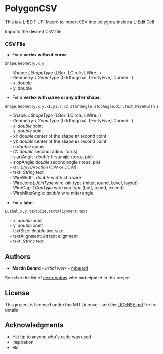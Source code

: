 # PolygonCSV

This is a L-EDIT UPI Macro to import CSV into polygons inside a L-Edit Cell

Imports the desired CSV file

### CSV File

* For a **vertex without curve**:

```
Shape,Geometry,x,y
```
&nbsp;&nbsp;&nbsp;&nbsp;\- Shape: *LShapeType* (LBox, LCircle, LWire...)\
&nbsp;&nbsp;&nbsp;&nbsp;\- Geometry: *LGeomType* (LOrthogonal, LFortyFive,LCurved...)\
&nbsp;&nbsp;&nbsp;&nbsp;\- x: double\
&nbsp;&nbsp;&nbsp;&nbsp;\- y: double

* For a **vertex with curve or any other shape**:

```
Shape,Geometry,x,y,x1,y1,r,r2,startAngle,stopAngle,dir,text,WireWidth,WireJoin,WireCap,WireMiterAngle

```
&nbsp;&nbsp;&nbsp;&nbsp;\- Shape: *LShapeType* (LBox, LCircle, LWire...)\
&nbsp;&nbsp;&nbsp;&nbsp;\- Geometry: *LGeomType* (LOrthogonal, LFortyFive,LCurved...)\
&nbsp;&nbsp;&nbsp;&nbsp;\- x: *double* point\
&nbsp;&nbsp;&nbsp;&nbsp;\- y: *double* point\
&nbsp;&nbsp;&nbsp;&nbsp;\- x1: *double* center of the shape **or** second point\
&nbsp;&nbsp;&nbsp;&nbsp;\- y1: *double* center of the shape **or** second point\
&nbsp;&nbsp;&nbsp;&nbsp;\- r: *double* raduis\
&nbsp;&nbsp;&nbsp;&nbsp;\- r2: *double* second radius (torus)\
&nbsp;&nbsp;&nbsp;&nbsp;\- startAngle: *double* firstangle (torus, pie)\
&nbsp;&nbsp;&nbsp;&nbsp;\- stopAngle: *double* second angle (torus, pie)\
&nbsp;&nbsp;&nbsp;&nbsp;\- dir: *LArcDirection* (CW or CCW)\
&nbsp;&nbsp;&nbsp;&nbsp;\- text: *String* text\
&nbsp;&nbsp;&nbsp;&nbsp;\- WireWidth: *double* width of a wire\
&nbsp;&nbsp;&nbsp;&nbsp;\- WireJoin: *LJoinType* wire join type (miter, round, bevel, layout)\
&nbsp;&nbsp;&nbsp;&nbsp;\- WireCap: *LCapType* wire cap type (butt, round, extend)\
&nbsp;&nbsp;&nbsp;&nbsp;\- WireMiterAngle: *double* wire miter angle


* For a **label**:

```
LLabel,x,y,textSize,textAlignment,text
```
&nbsp;&nbsp;&nbsp;&nbsp;\- x: *double* point\
&nbsp;&nbsp;&nbsp;&nbsp;\- y: *double* point\
&nbsp;&nbsp;&nbsp;&nbsp;\- textSize: *double* text size\
&nbsp;&nbsp;&nbsp;&nbsp;\- textAlignment: *int* text alignment\
&nbsp;&nbsp;&nbsp;&nbsp;\- text: *String* text



## Authors

* **Martin Berard** - *Initial work* - [mberard](https://github.com/mberard)

See also the list of [contributors](https://github.com/your/project/contributors) who participated in this project.

## License

This project is licensed under the MIT License - see the [LICENSE.md](LICENSE.md) file for details

## Acknowledgments

* Hat tip to anyone who's code was used
* Inspiration
* etc
